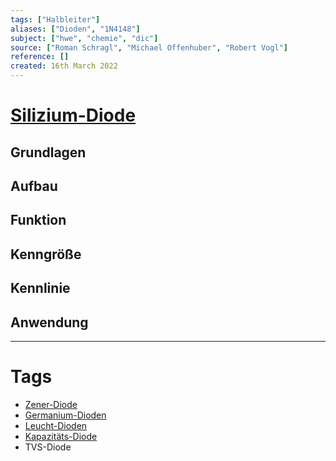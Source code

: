```yaml
---
tags: ["Halbleiter"]
aliases: ["Dioden", "1N4148"]
subject: ["hwe", "chemie", "dic"]
source: ["Roman Schragl", "Michael Offenhuber", "Robert Vogl"]
reference: []
created: 16th March 2022
---
```



# [Silizium-Diode](https://de.wikipedia.org/wiki/Diode)
## Grundlagen
## Aufbau
## Funktion
## Kenngröße
## Kennlinie
## Anwendung

---
# Tags
- [Zener-Diode](Zener-Diode)
- [Germanium-Dioden](Germanium-Dioden)
- [Leucht-Dioden](Leucht-Dioden)
- [Kapazitäts-Diode](hwe/Kapazitäts-Diode.md)
- TVS-Diode